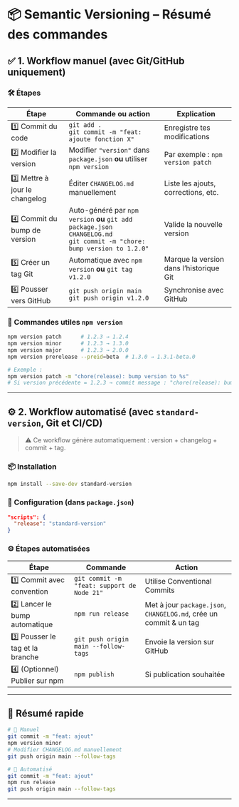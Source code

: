 # 📦 Semantic Versioning – Résumé des commandes

## ✅ 1. Workflow **manuel** (avec Git/GitHub uniquement)

### 🛠️ Étapes

| Étape                         | Commande ou action                                                                                                         | Explication                             |
| ----------------------------- | -------------------------------------------------------------------------------------------------------------------------- | --------------------------------------- |
| 1️⃣ Commit du code             | `git add .`<br>`git commit -m "feat: ajoute fonction X"`                                                                   | Enregistre tes modifications            |
| 2️⃣ Modifier la version        | Modifier `"version"` dans `package.json` **ou** utiliser `npm version`                                                     | Par exemple : `npm version patch`       |
| 3️⃣ Mettre à jour le changelog | Éditer `CHANGELOG.md` manuellement                                                                                         | Liste les ajouts, corrections, etc.     |
| 4️⃣ Commit du bump de version  | Auto-généré par `npm version` **ou** `git add package.json CHANGELOG.md`<br>`git commit -m "chore: bump version to 1.2.0"` | Valide la nouvelle version              |
| 5️⃣ Créer un tag Git           | Automatique avec `npm version` **ou** `git tag v1.2.0`                                                                     | Marque la version dans l’historique Git |
| 6️⃣ Pousser vers GitHub        | `git push origin main`<br>`git push origin v1.2.0`                                                                         | Synchronise avec GitHub                 |

### 🎯 Commandes utiles `npm version`

```bash
npm version patch      # 1.2.3 → 1.2.4
npm version minor      # 1.2.3 → 1.3.0
npm version major      # 1.2.3 → 2.0.0
npm version prerelease --preid=beta  # 1.3.0 → 1.3.1-beta.0
```

```bash
# Exemple :
npm version patch -m "chore(release): bump version to %s"
# Si version précédente = 1.2.3 → commit message : "chore(release): bump version to 1.2.4"
```

---

## ⚙️ 2. Workflow **automatisé** (avec `standard-version`, Git et CI/CD)

> ⚠️ Ce workflow génère automatiquement : version + changelog + commit + tag.

### 📦 Installation

```bash
npm install --save-dev standard-version
```

### 🔧 Configuration (dans `package.json`)

```json
"scripts": {
  "release": "standard-version"
}
```

### ⚙️ Étapes automatisées

| Étape                           | Commande                                   | Action                                                             |
| ------------------------------- | ------------------------------------------ | ------------------------------------------------------------------ |
| 1️⃣ Commit avec convention       | `git commit -m "feat: support de Node 21"` | Utilise Conventional Commits                                       |
| 2️⃣ Lancer le bump automatique   | `npm run release`                          | Met à jour `package.json`, `CHANGELOG.md`, crée un commit & un tag |
| 3️⃣ Pousser le tag et la branche | `git push origin main --follow-tags`       | Envoie la version sur GitHub                                       |
| 4️⃣ (Optionnel) Publier sur npm  | `npm publish`                              | Si publication souhaitée                                           |

---

## 🧠 Résumé rapide

```bash
# 🚀 Manuel
git commit -m "feat: ajout"
npm version minor
# Modifier CHANGELOG.md manuellement
git push origin main --follow-tags

# 🤖 Automatisé
git commit -m "feat: ajout"
npm run release
git push origin main --follow-tags
```

---
